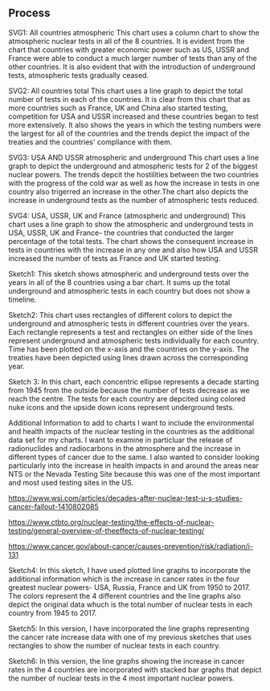 ## Process

SVG1: All countries atmospheric
This chart uses a column chart to show the atmospheric nuclear tests in all of the 8 countries. It is evident from the chart that countries with greater economic power such as US, USSR and France were able to conduct a much larger number of tests than any of the other countries. It is also evident that with the introduction of underground tests, atmospheric tests gradually ceased.

SVG2: All countries total
This chart uses a line graph to depict the total number of tests in each of the countries. It is clear from this chart that as more countries such as France, UK and China also started testing, competition for USA and USSR increased and these countries began to test more extensively. It also shows the years in which the testing numbers were the largest for all of the countries and the trends depict the impact of the treaties and the countries' compliance with them.

SVG3: USA AND USSR atmospheric and underground
This chart uses a line graph to depict the underground and atmospheric tests for 2 of the biggest nuclear powers. The trends depcit the hostilities between the two countries with the progress of the cold war as well as how the increase in tests in one country also trigerred an increase in the other.The chart also depicts the increase in underground tests as the number of atmospheric tests reduced.

SVG4: USA, USSR, UK and France (atmospheric and underground)
This chart uses a line graph to show the atmospheric and underground tests in USA, USSR, UK and France- the countries that conducted the larger percentage of the total tests. The chart shows the consequent increase in tests in countries with the increase in any one and also how USA and USSR increased the number of tests as France and UK started testing. 

Sketch1: This sketch shows atmospheric and underground tests over the years in all of the 8 countries using a bar chart. It sums up the total underground and atmospheric tests in each country but does not show a timeline.

Sketch2: This chart uses rectangles of different colors to depict the underground and atmospheric tests in different countries over the years. Each rectangle represents a test and rectangles on either side of the lines represent underground and atmospheric tests individually for each country. Time has been plotted on the x-axis and the countries on the y-axis. The treaties have been depicted using lines drawn across the corresponding year.

Sketch 3: In this chart, each concentric ellipse represents a decade starting from 1945 from the outside because the number of tests decrease as we reach the centre. The tests for each country are depcited using colored nuke icons and the upside down icons represent underground tests. 

Additional Information to add to charts
I want to include the environmental and health impacts of the nuclear testing in the countries as the additional data set for my charts. I want to examine in particluar the release of radionuclides and radiocarbons in the atmosphere and the increase in different types of cancer due to the same. I also wanted to consider looking particularly into the increase in health impacts in and around the areas near NTS or the Nevada Testing Site because this was one of the most important and most used testing sites in the US.

https://www.wsj.com/articles/decades-after-nuclear-test-u-s-studies-cancer-fallout-1410802085

https://www.ctbto.org/nuclear-testing/the-effects-of-nuclear-testing/general-overview-of-theeffects-of-nuclear-testing/

https://www.cancer.gov/about-cancer/causes-prevention/risk/radiation/i-131

Sketch4: In this sketch, I have used plotted line graphs to incorporate the additional information which is the increase in cancer rates in the four greatest nuclear powers- USA, Russia, France and UK from 1950 to 2017. The colors represent the 4 different countries and the line graphs also depict the original data whuch is the total number of nuclear tests in each country from 1945 to 2017.

Sketch5: In this version, I have incorporated the line graphs representing the cancer rate increase data with one of my previous sketches that uses rectangles to show the number of nuclear tests in each country.

Sketch6: In this version, the line graphs showing the increase in cancer rates in the 4 countries are incorporated with stacked bar graphs that depict the number of nuclear tests in the 4 most important nuclear powers.
